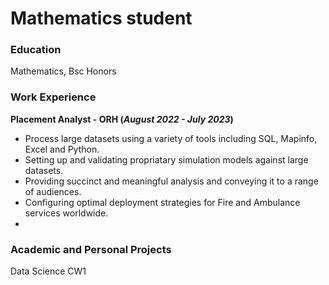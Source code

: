 # Mathematics student

### Education
Mathematics, Bsc Honors

### Work Experience
**Placement Analyst - ORH (_August 2022 - July 2023_)**
- Process large datasets using a variety of tools including SQL, Mapinfo, Excel and Python.
- Setting up and validating propriatary simulation models against large datasets.
- Providing succinct and meaningful analysis and conveying it to a range of audiences.
- Configuring optimal deployment strategies for Fire and Ambulance services worldwide.
- 
### Academic and Personal Projects
Data Science CW1
